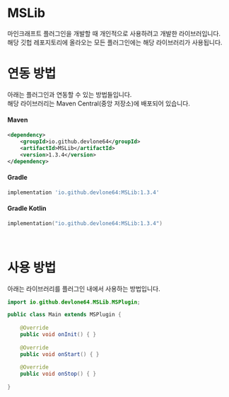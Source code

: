 # MSLib
마인크래프트 플러그인을 개발할 때 개인적으로 사용하려고 개발한 라이브러입니다.<br>
해당 깃헙 레포지토리에 올라오는 모든 플러그인에는 해당 라이브러리가 사용됩니다.

# 연동 방법
아래는 플러그인과 연동할 수 있는 방법들입니다.<br>
해당 라이브러리는 Maven Central(중앙 저장소)에 배포되어 있습니다.

#### Maven
```xml
<dependency>
    <groupId>io.github.devlone64</groupId>
    <artifactId>MSLib</artifactId>
    <version>1.3.4</version>
</dependency>
```

#### Gradle
```Groovy
implementation 'io.github.devlone64:MSLib:1.3.4'
```

#### Gradle Kotlin
```kotlin
implementation("io.github.devlone64:MSLib:1.3.4")
```

<br>

# 사용 방법
아래는 라이브러리를 플러그인 내에서 사용하는 방법입니다.

```java
import io.github.devlone64.MSLib.MSPlugin;

public class Main extends MSPlugin {
    
    @Override
    public void onInit() { }
    
    @Override
    public void onStart() { }
    
    @Override
    public void onStop() { }
    
}
```